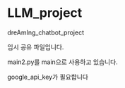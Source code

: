 # LLM_project
 dreAmIng_chatbot_project

임시 공유 파일입니다.

main2.py를 main으로 사용하고 있습니다.

google_api_key가 필요합니다
